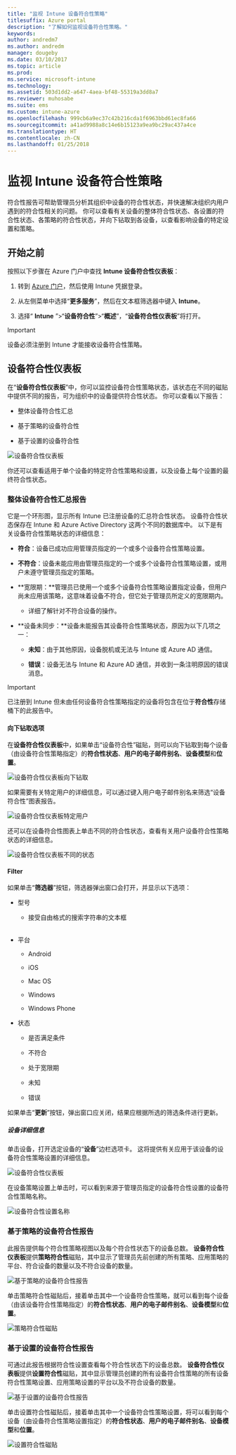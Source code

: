 ```yaml
---
title: "监视 Intune 设备符合性策略"
titlesuffix: Azure portal
description: "了解如何监视设备符合性策略。"
keywords: 
author: andredm7
ms.author: andredm
manager: dougeby
ms.date: 03/10/2017
ms.topic: article
ms.prod: 
ms.service: microsoft-intune
ms.technology: 
ms.assetid: 503d1dd2-a647-4aea-bf48-55319a3dd8a7
ms.reviewer: muhosabe
ms.suite: ems
ms.custom: intune-azure
ms.openlocfilehash: 999cb6a9ec37c42b216cda1f6963bbd61ec8fa66
ms.sourcegitcommit: a41ad9988a8c14e6b15123a9ea9bc29ac437a4ce
ms.translationtype: HT
ms.contentlocale: zh-CN
ms.lasthandoff: 01/25/2018
---
```

# <a name="monitor-intune-device-compliance-policies"></a>监视 Intune 设备符合性策略

符合性报告可帮助管理员分析其组织中设备的符合性状态，并快速解决组织内用户遇到的符合性相关的问题。 你可以查看有关设备的整体符合性状态、各设置的符合性状态、各策略的符合性状态，并向下钻取到各设备，以查看影响设备的特定设置和策略。

## <a name="before-you-begin"></a>开始之前

按照以下步骤在 Azure 门户中查找 **Intune 设备符合性仪表板**：

1.  转到 [Azure 门户](https://portal.azure.com)，然后使用 Intune 凭据登录。

2.  从左侧菜单中选择“**更多服务**”，然后在文本框筛选器中键入 **Intune**。

3.  选择“ **Intune** ”&gt;“**设备符合性**”&gt;“**概述**”，“**设备符合性仪表板**”将打开。

> [!IMPORTANT] 
> 设备必须注册到 Intune 才能接收设备符合性策略。

## <a name="device-compliance-dashboard"></a>设备符合性仪表板

在“**设备符合性仪表板**”中，你可以监控设备符合性策略状态，该状态在不同的磁贴中提供不同的报告，可为组织中的设备提供符合性状态。 你可以查看以下报告：

-   整体设备符合性汇总

-   基于策略的设备符合性

-   基于设置的设备符合性

![设备符合性仪表板](./media/idc-1.png)

你还可以查看适用于单个设备的特定符合性策略和设置，以及设备上每个设置的最终符合性状态。

### <a name="overall-device-compliance-aggregate-report"></a>整体设备符合性汇总报告

它是一个环形图，显示所有 Intune 已注册设备的汇总符合性状态。 设备符合性状态保存在 Intune 和 Azure Active Directory 这两个不同的数据库中。 以下是有关设备符合性策略状态的详细信息：

-   **符合**：设备已成功应用管理员指定的一个或多个设备符合性策略设置。

-   **不符合**：设备未能应用由管理员指定的一个或多个设备符合性策略设置，或用户未遵守管理员指定的策略。

-   **宽限期：**管理员已使用一个或多个设备符合性策略设置指定设备，但用户尚未应用该策略，这意味着设备不符合，但它处于管理员所定义的宽限期内。

    -   详细了解针对不符合设备的操作。

-   **设备未同步：**设备未能报告其设备符合性策略状态，原因为以下几项之一：

    -   **未知**：由于其他原因，设备脱机或无法与 Intune 或 Azure AD 通信。

    -   **错误**：设备无法与 Intune 和 Azure AD 通信，并收到一条注明原因的错误消息。

> [!IMPORTANT] 
> 已注册到 Intune 但未由任何设备符合性策略指定的设备将包含在位于**符合性**存储桶下的此报告中。

#### <a name="drill-down-option"></a>向下钻取选项

在**设备符合性仪表板**中，如果单击“设备符合性”磁贴，则可以向下钻取到每个设备（由设备符合性策略指定）的**符合性状态**、**用户的电子邮件别名**、**设备模型**和**位置**。

![设备符合性仪表板向下钻取](./media/idc-2.png)

如果需要有关特定用户的详细信息，可以通过键入用户电子邮件别名来筛选“设备符合性”图表报告。

![设备符合性仪表板特定用户](./media/idc-3.png)

还可以在设备符合性图表上单击不同的符合性状态，查看有关用户设备符合性策略状态的详细信息。

![设备符合性仪表板不同的状态](./media/idc-4.png)

#### <a name="filter"></a>Filter

如果单击“**筛选器**”按钮，筛选器弹出窗口会打开，并显示以下选项：

-   型号

    -   接受自由格式的搜索字符串的文本框
<br></br>
-   平台

    -   Android

    -   iOS

    -   Mac OS

    -   Windows

    -   Windows Phone

-   状态

    -   是否满足条件

    -   不符合

    -   处于宽限期

    -   未知

    -   错误

如果单击“**更新**”按钮，弹出窗口应关闭，结果应根据所选的筛选条件进行更新。

##### <a name="device-details"></a>设备详细信息

单击设备，打开选定设备的“**设备**”边栏选项卡。 这将提供有关应用于该设备的设备符合性策略设置的详细信息。

![设备符合性仪表板](./media/idc-6.png)

在设备策略设置上单击时，可以看到来源于管理员指定的设备符合性设置的设备符合性策略名称。

![设备符合性设置名称](./media/idc-7.png)

### <a name="per-policy-device-compliance-report"></a>基于策略的设备符合性报告

此报告提供每个符合性策略视图以及每个符合性状态下的设备总数。 **设备符合性仪表板**提供**策略符合性**磁贴，其中显示了管理员先前创建的所有策略、应用策略的平台、符合设备的数量以及不符合设备的数量。

![基于策略的设备符合性报告](./media/idc-8.png)

单击策略符合性磁贴后，接着单击其中一个设备符合性策略，就可以看到每个设备（由该设备符合性策略指定）的**符合性状态**、**用户的电子邮件别名**、**设备模型**和**位置**。

![策略符合性磁贴](./media/idc-9.png)

### <a name="per-setting-device-compliance-report"></a>基于设置的设备符合性报告

可通过此报告根据符合性设置查看每个符合性状态下的设备总数。 **设备符合性仪表板**提供**设置符合性**磁贴，其中显示管理员创建的所有设备符合性策略的所有设备符合性策略设置、应用策略设置的平台以及不符合设备的数量。

![基于设置的设备符合性报告](./media/idc-10.png)

单击设置符合性磁贴后，接着单击其中一个设备符合性策略设置，将可以看到每个设备（由设备符合性策略设置指定）的**符合性状态**、**用户的电子邮件别名**、**设备模型**和**位置**。

![设置符合性磁贴](./media/idc-11.png)
